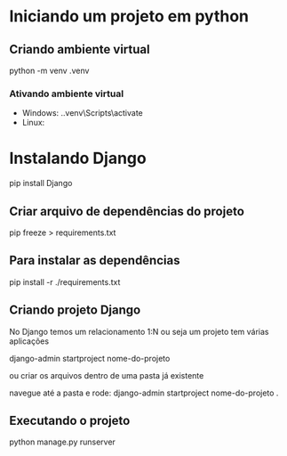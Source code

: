 # Iniciando um projeto em python

## Criando ambiente virtual 
python -m venv .venv

### Ativando ambiente virtual
- Windows: .\.venv\Scripts\activate
- Linux: 

# Instalando Django
pip install Django

## Criar arquivo de dependências do projeto
pip freeze > requirements.txt

## Para instalar as dependências
pip install -r ./requirements.txt

## Criando projeto Django
No Django temos um relacionamento 1:N ou seja um projeto tem várias aplicações

django-admin startproject nome-do-projeto

ou criar os arquivos dentro de uma pasta já existente 

navegue até a pasta e rode:
django-admin startproject nome-do-projeto .

## Executando o projeto
python manage.py runserver